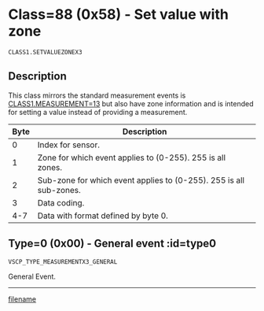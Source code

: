 # Class=88 (0x58) - Set value with zone

    CLASS1.SETVALUEZONEX3

## Description

This class mirrors the standard measurement events is [CLASS1.MEASUREMENT=13](./class1.measurementx3.md) but also have zone information and is intended for setting a value instead of providing a measurement.

 | Byte | Description                                                        |
 | ---- | -----------                                                        |
 | 0    | Index for sensor.                                                  |
 | 1    | Zone for which event applies to (0-255). 255 is all zones.         |
 | 2    | Sub-zone for which event applies to (0-255). 255 is all sub-zones. |
 | 3    | Data coding.                                                       |
 | 4-7  | Data with format defined by byte 0.                                |

## Type=0 (0x00) - General event :id=type0

```
VSCP_TYPE_MEASUREMENTX3_GENERAL
```
General Event.






----


[filename](./bottom_copyright.md ':include')
